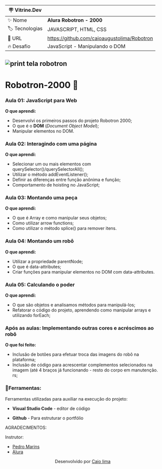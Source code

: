 | :placard: Vitrine.Dev |     |
| ------------- | --- |
| :sparkles: Nome | **Alura Robotron - 2000** 
| :label: Tecnologias | JAVASCRIPT, HTML, CSS 
| :rocket: URL | https://github.com/caioaugustolima/Robotron
| :fire: Desafio | JavaScript - Manipulando o DOM

## ![print tela robotron](https://user-images.githubusercontent.com/50187646/230139864-f7a1289f-ed4b-42a5-9986-a06d21880f43.png)

# Robotron-2000 :robot:

### Aula 01: JavaScript para Web

**O que aprendi:**

- Desenvolvi os primeiros passos do projeto Robotron 2000;
- O que é o **DOM** (_Document Object Model_);
- Manipular elementos no DOM.

### Aula 02: Interagindo com uma página

**O que aprendi:**

- Selecionar um ou mais elementos com querySelector()/querySelectorAll();
- Utilizar o método addEventListener();
- Definir as diferenças entre função anônima e função;
- Comportamento de hoisting no JavaScript;

### Aula 03: Montando uma peça

**O que aprendi:**

- O que é Array e como manipular seus objetos;
- Como utilizar arrow functions;
- Como utilizar o método splice() para remover itens.

### Aula 04: Montando um robô

**O que aprendi:**

- Utilizar a propriedade parentNode;
- O que é data-attributes;
- Criar funções para manipular elementos no DOM com data-attributes.

### Aula 05: Calculando o poder

**O que aprendi:** 

- O que são objetos e analisamos métodos para manipulá-los;
- Refatorar o código do projeto, aprendendo como manipular arrays e utilizando forEach;


### Após as aulas: Implementando outras cores e acréscimos ao robô

**O que foi feito:** 

- Inclusão de botões para efetuar troca das imagens do robô na plataforma;
- Inclusão de código para acrescentar complementos selecionados na imagem (até 4 braços já funcionando - resto do corpo em manutenção. rs;


### :wrench:Ferramentas:

Ferramentas utilizadas para auxiliar na execução do projeto:

- **Visual Studio Code** - editor de código

- **Github** - Para estruturar o portfólio 

AGRADECIMENTOS:

Instrutor:
- [Pedro Marins](https://www.linkedin.com/in/pedromarins/)
- [Alura](https://www.alura.com.br/)   


 <p align="center">Desenvolvido por <a href="https://github.com/caioaugustolima">Caio lima</a></p>
